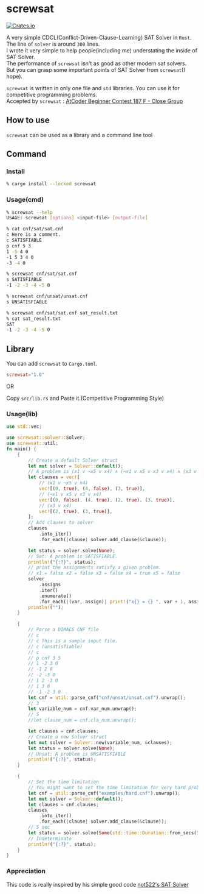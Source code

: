 # screwsat

[![Crates.io](https://img.shields.io/crates/v/screwsat)](https://crates.io/crates/screwsat)

A very simple CDCL(Conflict-Driven-Clause-Learning) SAT Solver in `Rust`. The line of `solver` is around `300` lines.  
I wrote it very simple to help people(including me) understating the inside of SAT Solver.  
The performance of `screwsat` isn't as good as other modern sat solvers.  
But you can grasp some important points of SAT Solver from `screwsat`(I hope).  


`screwsat` is written in only one file and `std` libraries. You can use it for competitive programming problems.  
Accepted by `screwsat` : [AtCoder Beginner Contest 187 F - Close Group](https://atcoder.jp/contests/abc187/submissions/19235301)


## How to use

`screwsat` can be used as a library and a command line tool

## Command

### Install

```bash
% cargo install --locked screwsat
```

### Usage(cmd)

```bash
% screwsat --help
USAGE: screwsat [options] <input-file> [output-file]

% cat cnf/sat/sat.cnf
c Here is a comment.
c SATISFIABLE
p cnf 5 3
1 -5 4 0
-1 5 3 4 0
-3 -4 0

% screwsat cnf/sat/sat.cnf
s SATISFIABLE
-1 -2 -3 -4 -5 0

% screwsat cnf/unsat/unsat.cnf
s UNSATISFIABLE

% screwsat cnf/sat/sat.cnf sat_result.txt
% cat sat_result.txt
SAT
-1 -2 -3 -4 -5 0

```

## Library

You can add `screwsat` to `Cargo.toml`.

```toml
screwsat="1.0"
```

OR

Copy `src/lib.rs` and Paste it.(Competitive Programming Style)

### Usage(lib)

```rust
use std::vec;

use screwsat::solver::Solver;
use screwsat::util;
fn main() {
    {
        // Create a default Solver struct
        let mut solver = Solver::default();
        // A problem is (x1 v ¬x5 v x4) ∧ (¬x1 v x5 v x3 v x4) ∧ (x3 v x4)
        let clauses = vec![
            // (x1 v ¬x5 v x4)
            vec![(0, true), (4, false), (3, true)],
            // (¬x1 v x5 v x3 v x4)
            vec![(0, false), (4, true), (2, true), (3, true)],
            // (x3 v x4)
            vec![(2, true), (3, true)],
        ];
        // Add clauses to solver
        clauses
            .into_iter()
            .for_each(|clause| solver.add_clause(&clause));

        let status = solver.solve(None);
        // Sat: A problem is SATISFIABLE.
        println!("{:?}", status);
        // print the assignments satisfy a given problem.
        // x1 = false x2 = false x3 = false x4 = true x5 = false
        solver
            .assigns
            .iter()
            .enumerate()
            .for_each(|(var, assign)| print!("x{} = {} ", var + 1, assign));
        println!("");
    }

    {
        // Parse a DIMACS CNF file
        // c
        // c This is a sample input file.
        // c (unsatisfiable)
        // c
        // p cnf 3 5
        // 1 -2 3 0
        // -1 2 0
        // -2 -3 0
        // 1 2 -3 0
        // 1 3 0
        // -1 -2 3 0
        let cnf = util::parse_cnf("cnf/unsat/unsat.cnf").unwrap();
        // 3
        let variable_num = cnf.var_num.unwrap();
        // 5
        //let clause_num = cnf.cla_num.unwrap();

        let clauses = cnf.clauses;
        // Create a new Solver struct
        let mut solver = Solver::new(variable_num, &clauses);
        let status = solver.solve(None);
        // Unsat: A problem is UNSATISFIABLE
        println!("{:?}", status);
    }

    {
        // Set the time limitation
        // You might want to set the time limitation for very hard problem
        let cnf = util::parse_cnf("examples/hard.cnf").unwrap();
        let mut solver = Solver::default();
        let clauses = cnf.clauses;
        clauses
            .into_iter()
            .for_each(|clause| solver.add_clause(&clause));
        // 5 sec
        let status = solver.solve(Some(std::time::Duration::from_secs(5)));
        // Indeterminate
        println!("{:?}", status);
    }
}
```

### Appreciation

This code is really inspired by his simple good code [not522's SAT Solver](https://github.com/not522/CompetitiveProgramming/blob/master/include/math/sat.hpp)